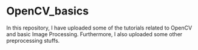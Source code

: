 # OpenCV_basics
In this repository, I have uploaded some of the tutorials related to OpenCV and basic Image Processing.
Furthermore, I also uploaded some other preprocessing stuffs.
